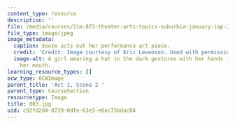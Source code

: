 ```yaml
---
content_type: resource
description: ''
file: /media/courses/21m-873-theater-arts-topics-suburbia-january-iap-2008/c92fd2d487390dfe63e3e6ac75bdac84_003.jpg
file_type: image/jpeg
image_metadata:
  caption: Sooze acts out her performance art piece.
  credit: 'Credit: Image courtesy of Eric Levenson. Used with permission.'
  image-alt: A girl wearing a hat in the dark gestures with her hands in front of
    her mouth.
learning_resource_types: []
ocw_type: OCWImage
parent_title: 'Act 1, Scene 2 '
parent_type: CourseSection
resourcetype: Image
title: 003.jpg
uid: c92fd2d4-8739-0dfe-63e3-e6ac75bdac84
---
```


